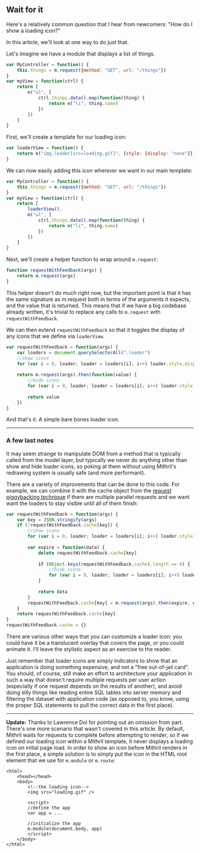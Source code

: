 ## Wait for it

Here's a relatively common question that I hear from newcomers: "How do I show a loading icon?"

In this article, we'll look at one way to do just that.

Let's imagine we have a module that displays a list of things.

```javascript
var MyController = function() {
	this.things = m.request({method: "GET", url: "/things"})
}
var myView = function(ctrl) {
	return [
		m("ul", [
			ctrl.things.data().map(function(thing) {
				return m("li", thing.name)
			})
		])
	]
}
```

First, we'll create a template for our loading icon:

```javascript
var loaderView = function() {
	return m("img.loader[src=loading.gif]", {style: {display: "none"}})
}
```

We can now easily adding this icon wherever we want in our main template:

```javascript
var MyController = function() {
	this.things = m.request({method: "GET", url: "/things"})
}
var myView = function(ctrl) {
	return [
		loaderView(),
		m("ul", [
			ctrl.things.data().map(function(thing) {
				return m("li", thing.name)
			})
		])
	]
}
```

Next, we'll create a helper function to wrap around `m.request`:

```javascript
function requestWithFeedback(args) {
	return m.request(args)
}
```

This helper doesn't do much right now, but the important point is that it has the same signature as m.request both in terms of the arguments it expects, and the value that is returned. This means that if we have a big codebase already written, it's trivial to replace any calls to `m.request` with `requestWithFeedback`.

We can then extend `requestWithFeedback` so that it toggles the display of any icons that we define via `loaderView`.

```javascript
var requestWithFeedback = function(args) {
	var loaders = document.querySelectorAll(".loader")
	//show icons
	for (var i = 0, loader; loader = loaders[i]; i++) loader.style.display = "block"
	
	return m.request(args).then(function(value) {
		//hide icons
		for (var i = 0, loader; loader = loaders[i]; i++) loader.style.display = "none"
		
		return value
	})
}
```

And that's it. A simple bare bones loader icon.

---

### A few last notes

It may seem strange to manipulate DOM from a method that is typically called from the model layer, but typically we never do anything other than show and hide loader icons, so poking at them without using Mithril's redrawing system is usually safe (and more performant).

There are a variety of improvements that can be done to this code. For example, we can combine it with the cache object from the [request piggybacking technique](piggybacking-requests-in-a-widgety-world.html) if there are multiple parallel requests and we want want the loaders to stay visible until all of them finish:

```javascript
var requestWithFeedback = function(args) {
	var key = JSON.stringify(args)
	if (!requestWithFeedback.cache[key]) {
		//show icons
		for (var i = 0, loader; loader = loaders[i]; i++) loader.style.display = "block"
		
		var expire = function(data) {
			delete requestWithFeedback.cache[key]
			
			if (Object.keys(requestWithFeedback.cache).length == 0) {
				//hide icons
				for (var i = 0, loader; loader = loaders[i]; i++) loader.style.display = "none"
			}
			
			return data
		}
		requestWithFeedback.cache[key] = m.request(args).then(expire, expire)
	}
	return requestWithFeedback.cache[key]
}
requestWithFeedback.cache = {}
```

There are various other ways that you can customize a loader icon: you could have it be a translucent overlay that covers the page, or you could animate it. I'll leave the stylistic aspect as an exercise to the reader.

Just remember that loader icons are simply indicators to show that an application is doing something expensive, and not a "free out-of-jail card". You should, of course, still make an effort to architecture your application in such a way that doesn't require multiple requests per user action (especially if one request depends on the results of another), and avoid doing silly things like reading entire SQL tables into server memory and filtering the dataset with application code (as opposed to, you know, using the proper SQL statements to pull the correct data in the first place).

---

**Update:** Thanks to Lawrence Dol for pointing out an omission from part. There's one more scenario that wasn't covered in this article. By default, Mithril waits for requests to complete before attempting to render, so if we defined our loading icon within a Mithril template, it never displays a loading icon on initial page load. In order to show an icon before Mithril renders in the first place, a simple solution is to simply put the icon in the HTML root element that we use for `m.module` or `m.route`:

```markup
<html>
	<head></head>
	<body>
		<!--the loading icon-->
		<img src="loading.gif" />
		
		<script>
		//define the app
		var app = ...
		
		//initialize the app
		m.module(document.body, app)
		</script>
	</body>
</html>
```